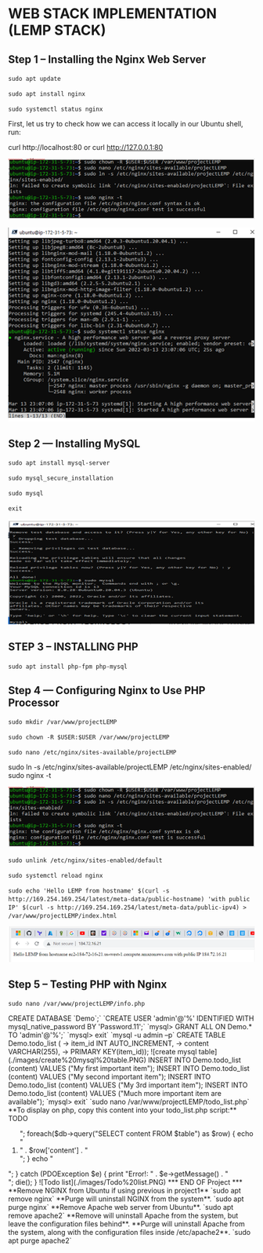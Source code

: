 # WEB STACK IMPLEMENTATION (LEMP STACK)

## Step 1 – Installing the Nginx Web Server

`sudo apt update`

`sudo apt install nginx`

`sudo systemctl status nginx`

First, let us try to check how we can access it locally in our Ubuntu shell, run:

curl http://localhost:80
or
curl http://127.0.0.1:80
 

 ![install nginx](./images/intalling%20nginx.PNG)

 ![nginx running](./images/nginx%20running.PNG)

 
## Step 2 — Installing MySQL
`sudo apt install mysql-server`

`sudo mysql_secure_installation`

`sudo mysql`

`exit`
 
![install mysql](./images/install%20mysql.PNG)


## STEP 3 – INSTALLING PHP

`sudo apt install php-fpm php-mysql`

## Step 4 — Configuring Nginx to Use PHP Processor

`sudo mkdir /var/www/projectLEMP`

`sudo chown -R $USER:$USER /var/www/projectLEMP`

`sudo nano /etc/nginx/sites-available/projectLEMP`

sudo ln -s /etc/nginx/sites-available/projectLEMP /etc/nginx/sites-enabled/
sudo nginx -t

![install nginx ](./images/intalling%20nginx.PNG)


`sudo unlink /etc/nginx/sites-enabled/default`

`sudo systemctl reload nginx`

`sudo echo 'Hello LEMP from hostname' $(curl -s http://169.254.169.254/latest/meta-data/public-hostname) 'with public IP' $(curl -s http://169.254.169.254/latest/meta-data/public-ipv4) > /var/www/projectLEMP/index.html`

![install nginx](./images/nginx%20install.PNG)

## Step 5 – Testing PHP with Nginx

`sudo nano /var/www/projectLEMP/info.php`

<?php
phpinfo();

`sudo rm /var/www/your_domain/info.php`

**For PHP 7: install libapache2-mod-php:**

`sudo apt install libapache2-mod-php`

![Php running](./images/PHP%20running.PNG)
 
## STEP 6 – RETRIEVING DATA FROM MYSQL DATABASE WITH PHP

`sudo mysql`

`mysql> CREATE DATABASE `Demo`;`

`CREATE USER 'admin'@'%' IDENTIFIED WITH mysql_native_password BY 'Password.11';`
`mysql> GRANT ALL ON Demo.* TO 'admin'@'%';`
`mysql> exit`
`mysql -u admin –p`

CREATE TABLE Demo.todo_list (
    -> item_id INT AUTO_INCREMENT,
    -> content VARCHAR(255),
    -> PRIMARY KEY(item_id));

![create mysql table](./images/create%20mysql%20table.PNG)

INSERT INTO Demo.todo_list (content) VALUES ("My first important item");
INSERT INTO Demo.todo_list (content) VALUES ("My second important item");
INSERT INTO Demo.todo_list (content) VALUES ("My 3rd important item");
INSERT INTO Demo.todo_list (content) VALUES ("Much more important item are available");

`mysql> exit`

`sudo nano /var/www/projectLEMP/todo_list.php`

**To display on php, copy this content into your todo_list.php script:**

<?php
$user = "admin";
$password = "password.11";
$database = "Demo";
$table = "todo_list";

try {
  $db = new PDO("mysql:host=localhost;dbname=$database", $user, $password);
  echo "<h2>TODO</h2><ol>";
  foreach($db->query("SELECT content FROM $table") as $row) {
    echo "<li>" . $row['content'] . "</li>";
  }
  echo "</ol>";
} catch (PDOException $e) {
    print "Error!: " . $e->getMessage() . "<br/>";
    die();
}
![Todo list](./images/Todo%20list.PNG)

*** END OF Project ***

**Remove NGINX from Ubuntu if using previous in project1**
`sudo apt remove nginx`

**Purge will uninstall NGINX from the system**.

`sudo apt purge nginx`

**Remove Apache web server from Ubuntu**.

`sudo apt remove apache2`

**Remove will uninstall Apache from the system, but leave the configuration files behind**.

**Purge will uninstall Apache from the system, along with the configuration files inside /etc/apache2**.

`sudo apt purge apache2`
